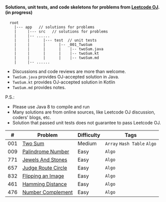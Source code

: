 #### Solutions, unit tests, and code skeletons for problems from [Leetcode OJ](https://leetcode.com/problemset/algorithms/).  (in progress)

```plain
  root
    |--- app   // solutions for problems
    |     |--- src   // solutions for problems
    |     |-- ......
    |     |      |--- test  // unit tests
    |     |      |      |-- _001_TwoSum
    |     |      |      |    |-- twoSum.java 
    |     |      |      |    |-- twoSum.kt
    |     |      |      |    |-- twoSum.md
    |     |-- ......

```

* Discussions and code reviews are more than welcome.
* `TwoSum.java` provides OJ-accepted solution in Java.
* `TwoSum.kt` provides OJ-accepted solution in Kotlin
* `TwoSum.md` provides notes. 

P.S.:
- Please use Java 8 to compile and run
- Many solutions are from online sources, like Leetcode OJ discussion, coders' blogs, etc.
- Solution that passed unit tests does not guarantee to pass Leetcode OJ.

| # | Problem | Difficulty | Tags |
| :---: | ---- | ---- | ---- |
| 001 | [Two Sum](https://github.com/underwindfall/LeetCode/tree/master/app/src/test/java/com/qifan/leetcode/problems/twoSum) | Medium | `Array` `Hash Table` `Algo` |
| 009 | [Palindrome Number](https://github.com/underwindfall/LeetCode/tree/master/app/src/test/java/com/qifan/leetcode/problems/palindromeNumber) | Easy | `Algo`  |
| 771 | [Jewels And Stones](https://github.com/underwindfall/LeetCode/tree/master/app/src/test/java/com/qifan/leetcode/problems/jewelsAndStones) | Easy | `Algo`  |
| 657 | [Judge Route Circle](https://github.com/underwindfall/LeetCode/tree/master/app/src/test/java/com/qifan/leetcode/problems/judgeRouteCircle) | Easy | `Algo`  |
| 832 | [Flipping an Image](https://github.com/underwindfall/LeetCode/tree/master/app/src/test/java/com/qifan/leetcode/problems/flippinganImage) | Easy | `Algo`  |
| 461 | [Hamming Distance](https://github.com/underwindfall/LeetCode/tree/master/app/src/test/java/com/qifan/leetcode/problems/hammingDistance) | Easy | `Algo`  |
| 476 | [Number Complement](https://github.com/underwindfall/LeetCode/tree/master/app/src/test/java/com/qifan/leetcode/problems/numberComplement) | Easy | `Algo`  |